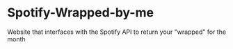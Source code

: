 # Spotify-Wrapped-by-me
Website that interfaces with the Spotify API to return your "wrapped" for the month
